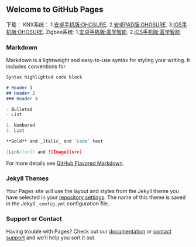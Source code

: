 ## Welcome to GitHub Pages

下载：
KNX系统：
1.[安卓手机版:OHOSURE](http://gateway-update.oss-cn-shanghai.aliyuncs.com/app-update/HuiXue_Phone_1.5.apk.1).
2.[安卓PAD版:OHOSURE](https://guides.github.com/features/mastering-markdown/).
3.[IOS手机版:OHOSURE](http://gateway-update.oss-cn-shanghai.aliyuncs.com/app-update/HuiXue_Phone_1.5.apk.1).
Zigbee系统:
1.[安卓手机版:荟学智能](http://gateway-update.oss-cn-shanghai.aliyuncs.com/app-update/HuiXue_Phone_1.5.apk.1).
2.[iOS手机版:荟学智能](http://gateway-update.oss-cn-shanghai.aliyuncs.com/app-update/HuiXue_Phone_1.5.apk.1).


### Markdown

Markdown is a lightweight and easy-to-use syntax for styling your writing. It includes conventions for

```markdown
Syntax highlighted code block

# Header 1
## Header 2
### Header 3

- Bulleted
- List

1. Numbered
2. List

**Bold** and _Italic_ and `Code` text

[Link](url) and ![Image](src)
```

For more details see [GitHub Flavored Markdown](https://guides.github.com/features/mastering-markdown/).

### Jekyll Themes

Your Pages site will use the layout and styles from the Jekyll theme you have selected in your [repository settings](https://github.com/moviestyle/ohosure/settings). The name of this theme is saved in the Jekyll `_config.yml` configuration file.

### Support or Contact

Having trouble with Pages? Check out our [documentation](https://help.github.com/categories/github-pages-basics/) or [contact support](https://github.com/contact) and we’ll help you sort it out.

